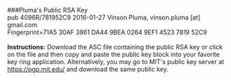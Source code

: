 ###Pluma's Public RSA Key<br>
pub  4096R/781952C9 2016-01-27 Vinson Pluma, vinson.pluma [at] gmail.com<br>
	 Fingerprint=71A5 30AF 3861 DA44 9BEA  0264 9EF1 4523 7819 52C9<br><br>
<b>Instructions:</b> Download the ASC file containing the public RSA key or click on the file and then copy and paste the public key block into your favorite key ring application. Alternatively, you may go to MIT's public key server at https://pgp.mit.edu/ and download the same public key.
